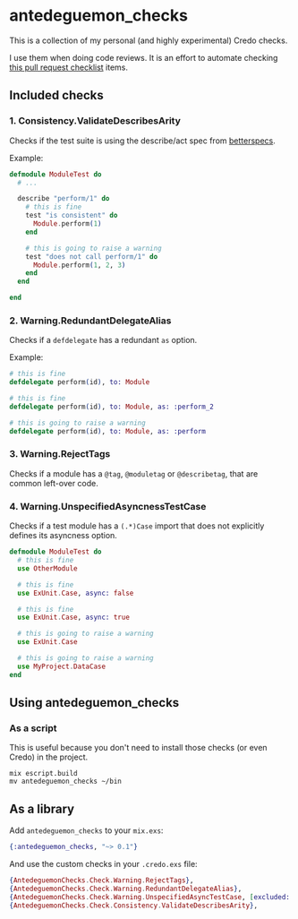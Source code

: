 # antedeguemon_checks

This is a collection of my personal (and highly experimental) Credo checks.

I use them when doing code reviews. It is an effort to automate checking
[this pull request checklist](https://gist.github.com/antedeguemon/672ef7986f81e63377420853fcc7863e)
items.

## Included checks

### 1. Consistency.ValidateDescribesArity

Checks if the test suite is using the describe/act spec from
[betterspecs](https://www.betterspecs.org/).

Example:

```elixir
defmodule ModuleTest do
  # ...

  describe "perform/1" do
    # this is fine
    test "is consistent" do
      Module.perform(1)
    end

    # this is going to raise a warning
    test "does not call perform/1" do
      Module.perform(1, 2, 3)
    end
  end

end
```

### 2. Warning.RedundantDelegateAlias

Checks if a `defdelegate` has a redundant `as` option.

Example:

```elixir
# this is fine
defdelegate perform(id), to: Module

# this is fine
defdelegate perform(id), to: Module, as: :perform_2

# this is going to raise a warning
defdelegate perform(id), to: Module, as: :perform

```

### 3. Warning.RejectTags

Checks if a module has a `@tag`, `@moduletag` or `@describetag`, that are
common left-over code.

### 4. Warning.UnspecifiedAsyncnessTestCase

Checks if a test module has a `(.*)Case` import that does not explicitly
defines its asyncness option.

```elixir
defmodule ModuleTest do
  # this is fine
  use OtherModule

  # this is fine
  use ExUnit.Case, async: false

  # this is fine
  use ExUnit.Case, async: true

  # this is going to raise a warning
  use ExUnit.Case

  # this is going to raise a warning
  use MyProject.DataCase
end
```

## Using antedeguemon_checks

### As a script

This is useful because you don't need to install those checks (or even Credo)
in the project.

```
mix escript.build
mv antedeguemon_checks ~/bin
```

## As a library

Add `antedeguemon_checks` to your `mix.exs`:

```elixir
{:antedeguemon_checks, "~> 0.1"}
```

And use the custom checks in your `.credo.exs` file:

```elixir
{AntedeguemonChecks.Check.Warning.RejectTags},
{AntedeguemonChecks.Check.Warning.RedundantDelegateAlias},
{AntedeguemonChecks.Check.Warning.UnspecifiedAsyncTestCase, [excluded: ["Credo.Test.Case"]]},
{AntedeguemonChecks.Check.Consistency.ValidateDescribesArity},
```
